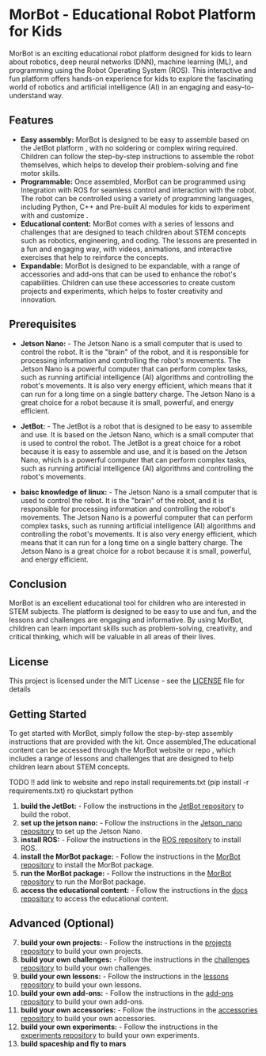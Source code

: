 # MorBot - Educational Robot Platform for Kids

MorBot is an exciting educational robot platform designed for kids to learn about robotics, deep neural networks (DNN), machine learning (ML), and programming using the Robot Operating System (ROS). This interactive and fun platform offers hands-on experience for kids to explore the fascinating world of robotics and artificial intelligence (AI) in an engaging and easy-to-understand way.

## Features

- **Easy assembly:** MorBot is designed to be easy to assemble based on the JetBot platform , with no soldering or complex wiring required. Children can follow the step-by-step instructions to assemble the robot themselves, which helps to develop their problem-solving and fine motor skills.
- **Programmable:** Once assembled, MorBot can be programmed using Integration with ROS for seamless control and interaction with the robot. The robot can be controlled using a variety of programming languages, including Python, C++ and Pre-built AI modules for kids to experiment with and customize .
- **Educational content:** MorBot comes with a series of lessons and challenges that are designed to teach children about STEM concepts such as robotics, engineering, and coding. The lessons are presented in a fun and engaging way, with videos, animations, and interactive exercises that help to reinforce the concepts.
- **Expandable:** MorBot is designed to be expandable, with a range of accessories and add-ons that can be used to enhance the robot's capabilities. Children can use these accessories to create custom projects and experiments, which helps to foster creativity and innovation.

## Prerequisites

- **Jetson Nano:** - The Jetson Nano is a small computer that is used to control the robot. It is the "brain" of the robot, and it is responsible for processing information and controlling the robot's movements. The Jetson Nano is a powerful computer that can perform complex tasks, such as running artificial intelligence (AI) algorithms and controlling the robot's movements. It is also very energy efficient, which means that it can run for a long time on a single battery charge. The Jetson Nano is a great choice for a robot because it is small, powerful, and energy efficient.

- **JetBot:** - The JetBot is a robot that is designed to be easy to assemble and use. It is based on the Jetson Nano, which is a small computer that is used to control the robot. The JetBot is a great choice for a robot because it is easy to assemble and use, and it is based on the Jetson Nano, which is a powerful computer that can perform complex tasks, such as running artificial intelligence (AI) algorithms and controlling the robot's movements.

- **baisc knowledge of linux:** - The Jetson Nano is a small computer that is used to control the robot. It is the "brain" of the robot, and it is responsible for processing information and controlling the robot's movements. The Jetson Nano is a powerful computer that can perform complex tasks, such as running artificial intelligence (AI) algorithms and controlling the robot's movements. It is also very energy efficient, which means that it can run for a long time on a single battery charge. The Jetson Nano is a great choice for a robot because it is small, powerful, and energy efficient.

## Conclusion

MorBot is an excellent educational tool for children who are interested in STEM subjects. The platform is designed to be easy to use and fun, and the lessons and challenges are engaging and informative. By using MorBot, children can learn important skills such as problem-solving, creativity, and critical thinking, which will be valuable in all areas of their lives.

## License

This project is licensed under the MIT License - see the [LICENSE](LICENSE) file for details


## Getting Started

To get started with MorBot, simply follow the step-by-step assembly instructions that are provided with the kit. Once assembled,The educational content can be accessed through the MorBot website or repo , which includes a range of lessons and challenges that are designed to help children learn about STEM concepts.

TODO !!
add link to website and repo 
install requirements.txt (pip install -r requirements.txt)
ro qiuckstart python 

1. **build the JetBot:** - Follow the instructions in the [JetBot repository](https://github.com/arieldo/MorBot/tree/main/JetBot) to build the robot.
2. **set up the jetson nano:** - Follow the instructions in the [Jetson_nano repository](https://github.com/arieldo/MorBot/tree/main/Jetson_nano) to set up the Jetson Nano.
3. **install ROS:** - Follow the instructions in the [ROS repository](https://github.com/arieldo/MorBot/tree/main/ROS) to install ROS. 
4. **install the MorBot package:** - Follow the instructions in the [MorBot repository](https://github.com/arieldo/MorBot) to install the MorBot package.
5. **run the MorBot package:** - Follow the instructions in the [MorBot repository](https://github.com/arieldo/MorBot) to run the MorBot package.
6. **access the educational content:** - Follow the instructions in the [docs repository](https://github.com/arieldo/MorBot/tree/main/docs) to access the educational content.

## Advanced (Optional) 

7. **build your own projects:** - Follow the instructions in the [projects repository]() to build your own projects.
8. **build your own challenges:** - Follow the instructions in the [challenges repository]() to build your own challenges.
9. **build your own lessons:** - Follow the instructions in the [lessons repository]() to build your own lessons.
10. **build your own add-ons:** - Follow the instructions in the [add-ons repository]() to build your own add-ons.
11. **build your own accessories:** - Follow the instructions in the [accessories repository]() to build your own accessories.
12. **build your own experiments:** - Follow the instructions in the [experiments repository]() to build your own experiments.
13. **build spaceship and fly to mars** 
